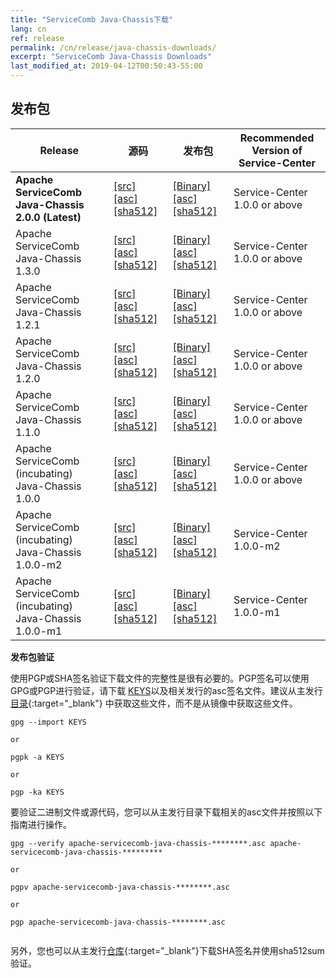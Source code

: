 ```yaml
---
title: "ServiceComb Java-Chassis下载"
lang: cn
ref: release
permalink: /cn/release/java-chassis-downloads/
excerpt: "ServiceComb Java-Chassis Downloads"
last_modified_at: 2019-04-12T00:50:43-55:00
---
```


## 发布包

| Release           |         源码            |           发布包         |           Recommended Version of Service-Center         |
| ---------------------- | --------------------------------- | --------------------------------- | --------------------------------- |
|**Apache ServiceComb Java-Chassis 2.0.0 (Latest)**|[[src]](https://apache.org/dyn/closer.cgi/servicecomb/servicecomb-java-chassis/2.0.0/apache-servicecomb-java-chassis-distribution-2.0.0-src.zip) [[asc]](https://www.apache.org/dist/servicecomb/servicecomb-java-chassis/2.0.0/apache-servicecomb-java-chassis-distribution-2.0.0-src.zip.asc) [[sha512]](https://www.apache.org/dist/servicecomb/servicecomb-java-chassis/2.0.0/apache-servicecomb-java-chassis-distribution-2.0.0-src.zip.sha512)|[[Binary]](https://apache.org/dyn/closer.cgi/servicecomb/servicecomb-java-chassis/2.0.0/apache-servicecomb-java-chassis-distribution-2.0.0-bin.zip) [[asc]](https://www.apache.org/dist/servicecomb/servicecomb-java-chassis/2.0.0/apache-servicecomb-java-chassis-distribution-2.0.0-bin.zip.asc) [[sha512]](https://www.apache.org/dist/servicecomb/servicecomb-java-chassis/2.0.0/apache-servicecomb-java-chassis-distribution-2.0.0-bin.zip.sha512)|Service-Center 1.0.0 or above|
|Apache ServiceComb Java-Chassis 1.3.0|[[src]](https://apache.org/dyn/closer.cgi/servicecomb/servicecomb-java-chassis/1.3.0/apache-servicecomb-java-chassis-distribution-1.3.0-src.zip) [[asc]](https://www.apache.org/dist/servicecomb/servicecomb-java-chassis/1.3.0/apache-servicecomb-java-chassis-distribution-1.3.0-src.zip.asc) [[sha512]](https://www.apache.org/dist/servicecomb/servicecomb-java-chassis/1.3.0/apache-servicecomb-java-chassis-distribution-1.3.0-src.zip.sha512)|[[Binary]](https://apache.org/dyn/closer.cgi/servicecomb/servicecomb-java-chassis/1.3.0/apache-servicecomb-java-chassis-distribution-1.3.0-bin.zip) [[asc]](https://www.apache.org/dist/servicecomb/servicecomb-java-chassis/1.3.0/apache-servicecomb-java-chassis-distribution-1.3.0-bin.zip.asc) [[sha512]](https://www.apache.org/dist/servicecomb/servicecomb-java-chassis/1.3.0/apache-servicecomb-java-chassis-distribution-1.3.0-bin.zip.sha512)|Service-Center 1.0.0 or above|
|Apache ServiceComb Java-Chassis 1.2.1|[[src]](https://apache.org/dyn/closer.cgi/servicecomb/servicecomb-java-chassis/1.2.1/apache-servicecomb-java-chassis-distribution-1.2.1-src.zip) [[asc]](https://www.apache.org/dist/servicecomb/servicecomb-java-chassis/1.2.1/apache-servicecomb-java-chassis-distribution-1.2.1-src.zip.asc) [[sha512]](https://www.apache.org/dist/servicecomb/servicecomb-java-chassis/1.2.1/apache-servicecomb-java-chassis-distribution-1.2.1-src.zip.sha512)|[[Binary]](https://apache.org/dyn/closer.cgi/servicecomb/servicecomb-java-chassis/1.2.1/apache-servicecomb-java-chassis-distribution-1.2.1-bin.zip) [[asc]](https://www.apache.org/dist/servicecomb/servicecomb-java-chassis/1.2.1/apache-servicecomb-java-chassis-distribution-1.2.1-bin.zip.asc) [[sha512]](https://www.apache.org/dist/servicecomb/servicecomb-java-chassis/1.2.1/apache-servicecomb-java-chassis-distribution-1.2.1-bin.zip.sha512)|Service-Center 1.0.0 or above|
|Apache ServiceComb Java-Chassis 1.2.0|[[src]](https://archive.apache.org/dist/servicecomb/servicecomb-java-chassis/1.2.0/apache-servicecomb-java-chassis-distribution-1.2.0-src.zip) [[asc]](https://archive.apache.org/dist/servicecomb/servicecomb-java-chassis/1.2.0/apache-servicecomb-java-chassis-distribution-1.2.0-src.zip.asc) [[sha512]](https://archive.apache.org/dist/servicecomb/servicecomb-java-chassis/1.2.0/apache-servicecomb-java-chassis-distribution-1.2.0-src.zip.sha512)|[[Binary]](https://archive.apache.org/dist/servicecomb/servicecomb-java-chassis/1.2.0/apache-servicecomb-java-chassis-distribution-1.2.0-bin.zip) [[asc]](https://archive.apache.org/dist/servicecomb/servicecomb-java-chassis/1.2.0/apache-servicecomb-java-chassis-distribution-1.2.0-bin.zip.asc) [[sha512]](https://archive.apache.org/dist/servicecomb/servicecomb-java-chassis/1.2.0/apache-servicecomb-java-chassis-distribution-1.2.0-bin.zip.sha512)|Service-Center 1.0.0 or above|
|Apache ServiceComb Java-Chassis 1.1.0|[[src]](https://archive.apache.org/dist/servicecomb/servicecomb-java-chassis/1.1.0/apache-servicecomb-java-chassis-distribution-1.1.0-src.zip) [[asc]](https://archive.apache.org/dist/servicecomb/servicecomb-java-chassis/1.1.0/apache-servicecomb-java-chassis-distribution-1.1.0-src.zip.asc) [[sha512]](https://archive.apache.org/dist/servicecomb/servicecomb-java-chassis/1.1.0/apache-servicecomb-java-chassis-distribution-1.1.0-src.zip.sha512)|[[Binary]](https://archive.apache.org/dist/servicecomb/servicecomb-java-chassis/1.1.0/apache-servicecomb-java-chassis-distribution-1.1.0-bin.zip) [[asc]](https://archive.apache.org/dist/servicecomb/servicecomb-java-chassis/1.1.0/apache-servicecomb-java-chassis-distribution-1.1.0-bin.zip.asc) [[sha512]](https://archive.apache.org/dist/servicecomb/servicecomb-java-chassis/1.1.0/apache-servicecomb-java-chassis-distribution-1.1.0-bin.zip.sha512)|Service-Center 1.0.0 or above|
|Apache ServiceComb (incubating) Java-Chassis 1.0.0|[[src]](https://archive.apache.org/dist/incubator/servicecomb/incubator-servicecomb-java-chassis/1.0.0/apache-servicecomb-incubating-java-chassis-distribution-1.0.0-src.zip) [[asc]](https://archive.apache.org/dist/incubator/servicecomb/incubator-servicecomb-java-chassis/1.0.0/apache-servicecomb-incubating-java-chassis-distribution-1.0.0-src.zip.asc) [[sha512]](https://archive.apache.org/dist/incubator/servicecomb/incubator-servicecomb-java-chassis/1.0.0/apache-servicecomb-incubating-java-chassis-distribution-1.0.0-src.zip.sha512)|[[Binary]](https://archive.apache.org/dist/incubator/servicecomb/incubator-servicecomb-java-chassis/1.0.0/apache-servicecomb-incubating-java-chassis-distribution-1.0.0-bin.zip) [[asc]](https://archive.apache.org/dist/incubator/servicecomb/incubator-servicecomb-java-chassis/1.0.0/apache-servicecomb-incubating-java-chassis-distribution-1.0.0-bin.zip.asc) [[sha512]](https://archive.apache.org/dist/incubator/servicecomb/incubator-servicecomb-java-chassis/1.0.0/apache-servicecomb-incubating-java-chassis-distribution-1.0.0-bin.zip.sha512)|Service-Center 1.0.0 or above|
|Apache ServiceComb (incubating) Java-Chassis 1.0.0-m2|[[src]](https://archive.apache.org/dist/incubator/servicecomb/incubator-servicecomb-java-chassis/1.0.0-m2/apache-servicecomb-incubating-java-chassis-distribution-1.0.0-m2-src.zip) [[asc]](https://archive.apache.org/dist/incubator/servicecomb/incubator-servicecomb-java-chassis/1.0.0-m2/apache-servicecomb-incubating-java-chassis-distribution-1.0.0-m2-src.zip.asc) [[sha512]](https://archive.apache.org/dist/incubator/servicecomb/incubator-servicecomb-java-chassis/1.0.0-m2/apache-servicecomb-incubating-java-chassis-distribution-1.0.0-m2-src.zip.sha512)|[[Binary]](https://archive.apache.org/dist/incubator/servicecomb/incubator-servicecomb-java-chassis/1.0.0-m2/apache-servicecomb-incubating-java-chassis-distribution-1.0.0-m2-bin.zip) [[asc]](https://archive.apache.org/dist/incubator/servicecomb/incubator-servicecomb-java-chassis/1.0.0-m2/apache-servicecomb-incubating-java-chassis-distribution-1.0.0-m2-bin.zip.asc) [[sha512]](https://archive.apache.org/dist/incubator/servicecomb/incubator-servicecomb-java-chassis/1.0.0-m2/apache-servicecomb-incubating-java-chassis-distribution-1.0.0-m2-bin.zip.sha512)|Service-Center 1.0.0-m2|
|Apache ServiceComb (incubating) Java-Chassis 1.0.0-m1|[[src]](https://archive.apache.org/dist/incubator/servicecomb/incubator-servicecomb-java-chassis/1.0.0-m1/apache-servicecomb-incubating-java-chassis-distribution-1.0.0-m1-src.zip) [[asc]](https://archive.apache.org/dist/incubator/servicecomb/incubator-servicecomb-java-chassis/1.0.0-m1/apache-servicecomb-incubating-java-chassis-distribution-1.0.0-m1-src.zip.asc) [[sha512]](https://archive.apache.org/dist/incubator/servicecomb/incubator-servicecomb-java-chassis/1.0.0-m1/apache-servicecomb-incubating-java-chassis-distribution-1.0.0-m1-src.zip.sha512)|[[Binary]](https://archive.apache.org/dist/incubator/servicecomb/incubator-servicecomb-java-chassis/1.0.0-m1/apache-servicecomb-incubating-java-chassis-distribution-1.0.0-m1-bin.zip) [[asc]](https://archive.apache.org/dist/incubator/servicecomb/incubator-servicecomb-java-chassis/1.0.0-m1/apache-servicecomb-incubating-java-chassis-distribution-1.0.0-m1-bin.zip.asc) [[sha512]](https://archive.apache.org/dist/incubator/servicecomb/incubator-servicecomb-java-chassis/1.0.0-m1/apache-servicecomb-incubating-java-chassis-distribution-1.0.0-m1-bin.zip.sha512)|Service-Center 1.0.0-m1|


**发布包验证**

使用PGP或SHA签名验证下载文件的完整性是很有必要的。PGP签名可以使用GPG或PGP进行验证，请下载 [KEYS](https://www.apache.org/dist/servicecomb/KEYS)以及相关发行的asc签名文件。建议从主发行[目录](https://www.apache.org/dist/servicecomb/servicecomb-java-chassis/){:target="_blank"} 中获取这些文件，而不是从镜像中获取这些文件。
 ```
 gpg --import KEYS

 or

 pgpk -a KEYS

 or

 pgp -ka KEYS

 ```

要验证二进制文件或源代码，您可以从主发行目录下载相关的asc文件并按照以下指南进行操作。

```
gpg --verify apache-servicecomb-java-chassis-********.asc apache-servicecomb-java-chassis-*********

or

pgpv apache-servicecomb-java-chassis-********.asc

or

pgp apache-servicecomb-java-chassis-********.asc


```

另外，您也可以从主发行[仓库](https://www.apache.org/dist/servicecomb/servicecomb-java-chassis/){:target="_blank"}下载SHA签名并使用sha512sum验证。
